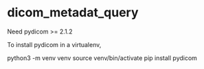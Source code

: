 # dicom_metadat_query

Need pydicom >= 2.1.2

To install pydicom in a virtualenv,

python3 -m venv venv
source venv/bin/activate
pip install pydicom

